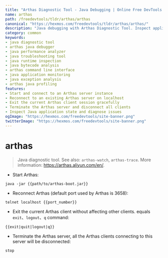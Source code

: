 ```yaml
---
title: "Arthas Diagnostic Tool - Java Debugging | Online Free DevTools by Hexmos"
name: arthas
path: /freedevtools/tldr/arthas/arthas
canonical: "https://hexmos.com/freedevtools/tldr/arthas/arthas/"
description: "Java debugging with Arthas Diagnostic Tool. Inspect application behavior, diagnose performance bottlenecks, and troubleshoot runtime issues with ease. Free online tool, no registration required."
category: common
keywords:
- java diagnostic tool
- arthas java debugger
- java performance analyzer
- java troubleshooting tool
- java runtime inspection
- java bytecode analysis
- arthas command line interface
- java application monitoring
- java exception analysis
- arthas java profiling
features:
- Start and connect to an Arthas server instance
- Reconnect to an existing Arthas server on localhost
- Exit the current Arthas client session gracefully
- Terminate the Arthas server and disconnect all clients
- Inspect Java application state and diagnose issues
ogImage: "https://hexmos.com/freedevtools/site-banner.png"
twitterImage: "https://hexmos.com/freedevtools/site-banner.png"
---
```


# arthas

> Java diagnostic tool.
> See also: `arthas-watch`, `arthas-trace`.
> More information: <https://arthas.aliyun.com/en/>.

- Start Arthas:

`java -jar {{path/to/arthas-boot.jar}}`

- Reconnect Arthas (default port used by Arthas is 3658):

`telnet localhost {{port_number}}`

- Exit the current Arthas client without affecting other clients. equals `exit`、`logout`、`q` command:

`{{exit|quit|logout|q}}`

- Terminate the Arthas server, all the Arthas clients connecting to this server will be disconnected:

`stop`
